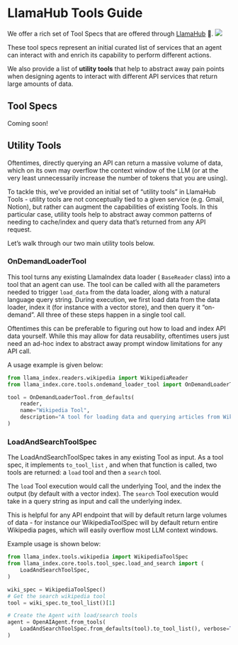 # LlamaHub Tools Guide

We offer a rich set of Tool Specs that are offered through [LlamaHub](https://llamahub.ai/) 🦙.
![](/_static/data_connectors/llamahub.png)

These tool specs represent an initial curated list of services that an agent can interact with and enrich its capability to perform different actions.

We also provide a list of **utility tools** that help to abstract away pain points when designing agents to interact with different API services that return large amounts of data.

## Tool Specs

Coming soon!

## Utility Tools

Oftentimes, directly querying an API can return a massive volume of data, which on its own may overflow the context window of the LLM (or at the very least unnecessarily increase the number of tokens that you are using).

To tackle this, we’ve provided an initial set of “utility tools” in LlamaHub Tools - utility tools are not conceptually tied to a given service (e.g. Gmail, Notion), but rather can augment the capabilities of existing Tools. In this particular case, utility tools help to abstract away common patterns of needing to cache/index and query data that’s returned from any API request.

Let’s walk through our two main utility tools below.

### OnDemandLoaderTool

This tool turns any existing LlamaIndex data loader ( `BaseReader` class) into a tool that an agent can use. The tool can be called with all the parameters needed to trigger `load_data` from the data loader, along with a natural language query string. During execution, we first load data from the data loader, index it (for instance with a vector store), and then query it “on-demand”. All three of these steps happen in a single tool call.

Oftentimes this can be preferable to figuring out how to load and index API data yourself. While this may allow for data reusability, oftentimes users just need an ad-hoc index to abstract away prompt window limitations for any API call.

A usage example is given below:

```python
from llama_index.readers.wikipedia import WikipediaReader
from llama_index.core.tools.ondemand_loader_tool import OnDemandLoaderTool

tool = OnDemandLoaderTool.from_defaults(
    reader,
    name="Wikipedia Tool",
    description="A tool for loading data and querying articles from Wikipedia",
)
```

### LoadAndSearchToolSpec

The LoadAndSearchToolSpec takes in any existing Tool as input. As a tool spec, it implements `to_tool_list` , and when that function is called, two tools are returned: a `load` tool and then a `search` tool.

The `load` Tool execution would call the underlying Tool, and the index the output (by default with a vector index). The `search` Tool execution would take in a query string as input and call the underlying index.

This is helpful for any API endpoint that will by default return large volumes of data - for instance our WikipediaToolSpec will by default return entire Wikipedia pages, which will easily overflow most LLM context windows.

Example usage is shown below:

```python
from llama_index.tools.wikipedia import WikipediaToolSpec
from llama_index.core.tools.tool_spec.load_and_search import (
    LoadAndSearchToolSpec,
)

wiki_spec = WikipediaToolSpec()
# Get the search wikipedia tool
tool = wiki_spec.to_tool_list()[1]

# Create the Agent with load/search tools
agent = OpenAIAgent.from_tools(
    LoadAndSearchToolSpec.from_defaults(tool).to_tool_list(), verbose=True
)
```
